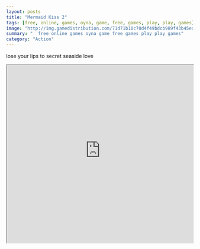 ```yaml
---
layout: posts
title: "Mermaid Kiss 2"
tags: [free, online, games, oyna, game, free, games, play, play, games]
image: "http://img.gamedistribution.com/71d71b10c70d4f49bdcb989f43b45ed6.jpg"
summary: "  free online games oyna game free games play play games"
category: "Action"
---
```


lose your lips to secret seaside love

<iframe width="100%" height="480px;" src="http://flash.gamedistribution.com?game=71d71b10c70d4f49bdcb989f43b45ed6"></iframe>